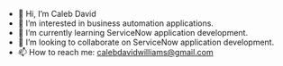 - 👋 Hi, I’m Caleb David  
- 👀 I’m interested in business automation applications. 
- 🌱 I’m currently learning ServiceNow application development. 
- 💞️ I’m looking to collaborate on ServiceNow application development. 
- 📫 How to reach me: calebdavidwilliams@gmail.com

<!---
CalebDavid/CalebDavid is a ✨ special ✨ repository because its `README.md` (this file) appears on your GitHub profile.
You can click the Preview link to take a look at your changes.
--->
